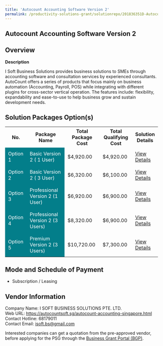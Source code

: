 ```yaml
---
title: 'Autocount Accounting Software Version 2'
permalink: /productivity-solutions-grant/solutionrepo/201836351D-Autocount-ACC-Softwr-v-2-G
---
```


## Autocount Accounting Software Version 2

## Overview

**Description**

I Soft Business Solutions provides business solutions to SMEs through accounting software and consultation services by experienced consultants.
AutoCount offers a series of products that focus mainly on business automation (Accounting, Payroll, POS) while integrating with different plugins for cross-sector vertical operation. The features include: flexibility, expandability and ease-to-use to help business grow and sustain development needs.

## Solution Packages Option(s)

<table>
<tr>
<th><b>No.</b></th>
<th><b>Package Name</b></th>
<th><b>Total Package Cost</b></th>
<th><b>Total Qualifying Cost</b></th>
<th><b>Solution Details</b></th>
</tr>
<tr>
<td style='padding: 10px; background-color: #037E8A; color: #FFFFFF;'>Option 1</td>
<td style='padding: 10px; background-color: #037E8A; color: #FFFFFF;'>Basic Version 2 ( 1 User)</td>
<td style='padding: 10px;'>$4,920.00</td>
<td style='padding: 10px;'>$4,920.00</td>
<td style='padding: 10px;'><a href='/images/psg/201836351D_20240231_13032025_Desensitised_Annex3_Part1.pdf' target='_blank'>View Details</a></td>
</tr>
<tr>
<td style='padding: 10px; background-color: #037E8A; color: #FFFFFF;'>Option 2</td>
<td style='padding: 10px; background-color: #037E8A; color: #FFFFFF;'>Basic Version 2 ( 3 User)	</td>
<td style='padding: 10px;'>$6,320.00</td>
<td style='padding: 10px;'>$6,100.00</td>
<td style='padding: 10px;'><a href='/images/psg/201836351D_20240231_13032025_Desensitised_Annex3_Part2.pdf' target='_blank'>View Details</a></td>
</tr>
<tr>
<td style='padding: 10px; background-color: #037E8A; color: #FFFFFF;'>Option 3</td>
<td style='padding: 10px; background-color: #037E8A; color: #FFFFFF;'>Professional Version 2 (1 User)</td>
<td style='padding: 10px;'>$6,920.00</td>
<td style='padding: 10px;'>$6,900.00</td>
<td style='padding: 10px;'><a href='/images/psg/201836351D_20240231_13032025_Desensitised_Annex3_Part3.pdf' target='_blank'>View Details</a></td>
</tr>
<tr>
<td style='padding: 10px; background-color: #037E8A; color: #FFFFFF;'>Option 4</td>
<td style='padding: 10px; background-color: #037E8A; color: #FFFFFF;'>Professional Version 2 (3 Users)</td>
<td style='padding: 10px;'>$8,320.00</td>
<td style='padding: 10px;'>$6,900.00</td>
<td style='padding: 10px;'><a href='/images/psg/201836351D_20240231_13032025_Desensitised_Annex3_Part4.pdf' target='_blank'>View Details</a></td>
</tr>
<tr>
<td style='padding: 10px; background-color: #037E8A; color: #FFFFFF;'>Option 5</td>
<td style='padding: 10px; background-color: #037E8A; color: #FFFFFF;'>Premium Version 2 (3 Users)</td>
<td style='padding: 10px;'>$10,720.00</td>
<td style='padding: 10px;'>$7,300.00</td>
<td style='padding: 10px;'><a href='/images/psg/201836351D_20240231_13032025_Desensitised_Annex3_Part5.pdf' target='_blank'>View Details</a></td>
</tr>
</table>

## Mode and Schedule of Payment

 - Subscription / Leasing

## Vendor Information

 Company Name: I SOFT BUSINESS SOLUTIONS PTE. LTD.<br>Web URL: https://autocountsoft.sg/autocount-accounting-singapore.html <br>Contact Hotline: 68179011 <br>Contact Email: isoft.bs@gmail.com <br>

Interested companies can get a quotation from the pre-approved vendor, before applying for the PSG through the <a href='https://www.businessgrants.gov.sg/' target='_blank' rel='noopener'>Business Grant Portal (BGP)</a>.

<script src="/jquery/resize-tables.js"></script>
